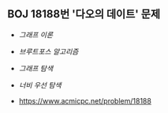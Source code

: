 ## BOJ 18188번 '다오의 데이트' 문제 

* _그래프 이론_
* _브루트포스 알고리즘_
* _그래프 탐색_
* _너비 우선 탐색_

* https://www.acmicpc.net/problem/18188
